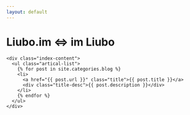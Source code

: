 ```yaml
---
layout: default
---
```


<body>
  <div class="index-wrapper">
    <div class="aside">
      <div class="info-card">
        <h1>Liubo.im <=> im Liubo</h1>
      </div>
      <div id="particles-js"></div>
    </div>

    <div class="index-content">
      <ul class="artical-list">
        {% for post in site.categories.blog %}
        <li>
          <a href="{{ post.url }}" class="title">{{ post.title }}</a>
          <div class="title-desc">{{ post.description }}</div>
        </li>
        {% endfor %}
      </ul>
    </div>
  </div>
</body>
